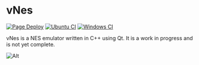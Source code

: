 # vNes
[![Page Deploy][github.deploy.badge]][github.deploy.url]
[![Ubuntu CI][github.ci.ubuntu.badge]][github.ci.ubuntu.url]
[![Windows CI][github.ci.windows.badge]][github.ci.windows.url]

vNes is a NES emulator written in C++ using Qt. It is a work in progress and is not yet complete.

![Alt](https://repobeats.axiom.co/api/embed/b3a6d7a92b1c943225726107cc5ee63e3dcf1266.svg "Repobeats analytics image")


[github.deploy.badge]: https://github.com/Ohto-Ai-Dev/vNes/actions/workflows/page.yml/badge.svg
[github.ci.ubuntu.badge]: https://github.com/Ohto-Ai-Dev/vNes/actions/workflows/ubuntu.yml/badge.svg
[github.ci.windows.badge]: https://github.com/Ohto-Ai-Dev/vNes/actions/workflows/windows.yml/badge.svg
[github.deploy.url]: https://github.com/Ohto-Ai-Dev/vNes/actions/workflows/page.yml
[github.ci.ubuntu.url]: https://github.com/Ohto-Ai-Dev/vNes/actions/workflows/ubuntu.yml
[github.ci.windows.url]: https://github.com/Ohto-Ai-Dev/vNes/actions/workflows/windows.yml
